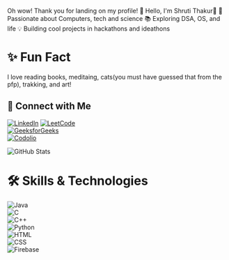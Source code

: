 Oh wow! Thank you for landing on my profile! 🎀
Hello, I'm Shruti Thakur👋
🚀 Passionate about Computers, tech and science
📚 Exploring DSA, OS, and life
💡 Building cool projects in hackathons and ideathons 

# ✨ Fun Fact  
I love reading books, meditaing, cats(you must have guessed that from the pfp), trakking, and art!

## 🔗 Connect with Me  
[![LinkedIn](https://img.shields.io/badge/LinkedIn-blue?logo=linkedin)](https://www.linkedin.com/in/shruti-thakur-432604292/)
[![LeetCode](https://img.shields.io/badge/LeetCode-orange?logo=leetcode)](https://leetcode.com/Shrutit051/)  
[![GeeksforGeeks](https://img.shields.io/badge/GeeksforGeeks-darkgreen?logo=geeksforgeeks)](https://auth.geeksforgeeks.org/user/shrutitb161/profile)  
[![Codolio](https://img.shields.io/badge/Codolio-blueviolet?logo=codesandbox)](https://codolio.io/Shrutit051)

![GitHub Stats](https://github-readme-stats.vercel.app/api?username=Shrutit051&show_icons=true&theme=radical)

# 🛠 Skills & Technologies  
![Java](https://img.shields.io/badge/Java-red?logo=java&logoColor=white)  
![C](https://img.shields.io/badge/C-blue?logo=c&logoColor=white)  
![C++](https://img.shields.io/badge/C++-lightblue?logo=c%2B%2B&logoColor=white)  
![Python](https://img.shields.io/badge/Python-yellow?logo=python&logoColor=white)  
![HTML](https://img.shields.io/badge/HTML5-orange?logo=html5&logoColor=white)  
![CSS](https://img.shields.io/badge/CSS3-blue?logo=css3&logoColor=white)  
![Firebase](https://img.shields.io/badge/Firebase-yellow?logo=firebase&logoColor=white)
<!--
**Shrutit051/Shrutit051** is a ✨ _special_ ✨ repository because its `README.md` (this file) appears on your GitHub profile.

Here are some ideas to get you started:

- 🔭 I’m currently working on ...
- 🌱 I’m currently learning ...
- 👯 I’m looking to collaborate on ...
- 🤔 I’m looking for help with ...
- 💬 Ask me about ...
- 📫 How to reach me: ...
- 😄 Pronouns: ...
- ⚡ Fun fact: ...
-->
